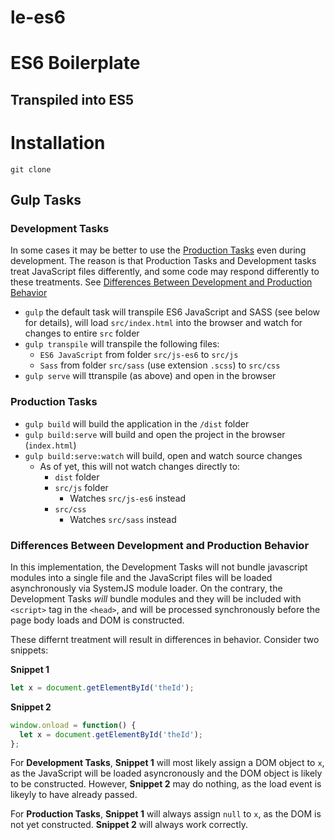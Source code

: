 # le-es6
# ES6 Boilerplate
## Transpiled into ES5

# Installation
`git clone `

## Gulp Tasks

### Development Tasks
In some cases it may be better to use the [Production Tasks](#production-tasks) even during development.
The reason is that Production Tasks and Development tasks treat JavaScript files differently, and some code
may respond differently to these treatments.
See [Differences Between Development and Production Behavior](#differences-between-development-and-production-behavior)

* `gulp` the default task will transpile ES6 JavaScript and SASS (see below for details), will
load `src/index.html` into the browser and watch for changes to entire `src` folder
* `gulp transpile` will transpile the following files:
  * `ES6 JavaScript` from folder `src/js-es6` to `src/js`
  * `Sass` from folder `src/sass` (use extension `.scss`) to `src/css`
* `gulp serve` will ttranspile (as above) and open in the browser


### Production Tasks
* `gulp build` will build the application in the `/dist` folder
* `gulp build:serve` will build and open the project in the browser (`index.html`)
* `gulp build:serve:watch` will build, open and watch source changes
  * As of yet, this will not watch changes directly to:
    * `dist` folder
    * `src/js` folder
      * Watches `src/js-es6` instead
    * `src/css`
      * Watches `src/sass` instead


### Differences Between Development and Production Behavior
In this implementation, the Development Tasks will not bundle javascript modules into a single file and the
JavaScript files will be loaded asynchronously via SystemJS module loader. On the contrary, the Development
Tasks *will* bundle modules and they will be included with `<script>` tag in the `<head>`,
and will be processed synchronously before the page body loads and DOM is constructed.

These differnt treatment will result in differences in behavior. Consider two snippets:

**Snippet 1**
```JavaScript
let x = document.getElementById('theId');
```

**Snippet 2**
```JavaScript
window.onload = function() {
  let x = document.getElementById('theId');
};
```

For **Development Tasks**, **Snippet 1** will most likely assign a DOM object to `x`,
as the JavaScript will be loaded asyncronously and the DOM object is likely to be constructed.
However, **Snippet 2** may do nothing, as the load event is likeyly to have already passed.

For **Production Tasks**, **Snippet 1** will always assign `null` to `x`, as the DOM is not yet constructed.
**Snippet 2** will always work correctly.